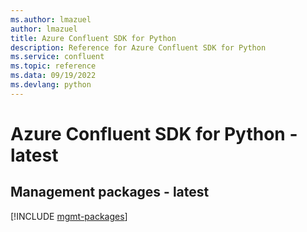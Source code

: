 ```yaml
---
ms.author: lmazuel
author: lmazuel
title: Azure Confluent SDK for Python
description: Reference for Azure Confluent SDK for Python
ms.service: confluent
ms.topic: reference
ms.data: 09/19/2022
ms.devlang: python
---
```

# Azure Confluent SDK for Python - latest

## Management packages - latest
[!INCLUDE [mgmt-packages](confluent-mgmt-index.md)]